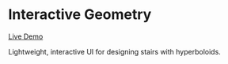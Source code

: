 # Interactive Geometry

[Live Demo](https://jperaino.github.io/hyperboloid/)

Lightweight, interactive UI for designing stairs with hyperboloids.
